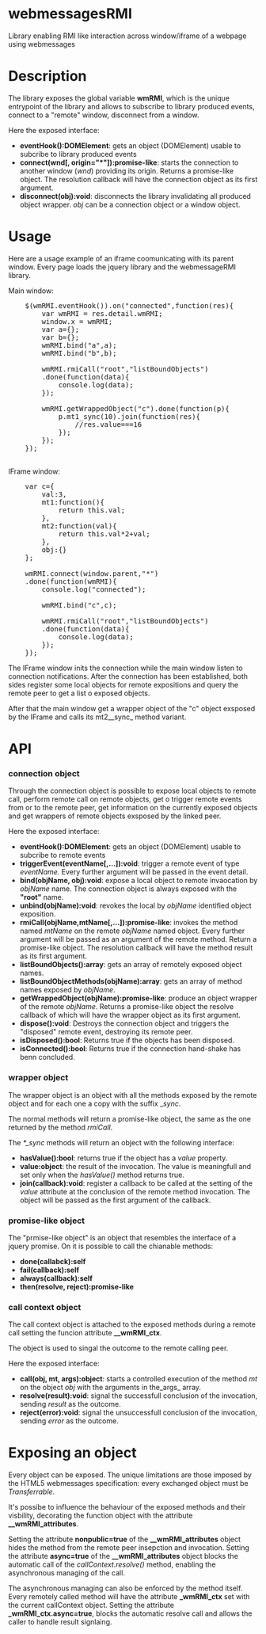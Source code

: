 # webmessagesRMI
Library enabling RMI like interaction across window/iframe of a webpage using webmessages

# Description

The library exposes the global variable **wmRMI**, which is the unique entrypoint of the library and allows to subscribe to library produced events, connect to a "remote" window, disconnect from a window.

Here the exposed interface:

- **eventHook():DOMElement**: gets an object (DOMElement) usable to subcribe to library produced events
- **connect(wnd[, origin="\*"]):promise-like**: starts the connection to another window (_wnd_) providing its origin. Returns a promise-like object. The resolution callback will have the connection object as its first argument.
- **disconnect(obj):void**: disconnects the library invalidating all produced object wrapper. _obj_ can be a connection object or a window object.

# Usage

Here are a usage example of an iframe coomunicating with its parent window.
Every page loads the jquery library and the webmessageRMI library.

Main window:
<pre>
	$(wmRMI.eventHook()).on("connected",function(res){
		var wmRMI = res.detail.wmRMI;
		window.x = wmRMI;
		var a={};
		var b={};
		wmRMI.bind("a",a);
		wmRMI.bind("b",b);
		
		wmRMI.rmiCall("root","listBoundObjects")
		.done(function(data){
			console.log(data);
		});

		wmRMI.getWrappedObject("c").done(function(p){
			p.mt1_sync(10).join(function(res){
				//res.value===16
			});
		});
	});

</pre>

IFrame window:
<pre>
	var c={
		val:3,
		mt1:function(){
			return this.val;
		},
		mt2:function(val){
			return this.val*2+val;
		},
		obj:{}
	};
	
	wmRMI.connect(window.parent,"*")
	.done(function(wmRMI){
		console.log("connected");
		
		wmRMI.bind("c",c);
		
		wmRMI.rmiCall("root","listBoundObjects")
		.done(function(data){
			console.log(data);
		});
	});
</pre>

The IFrame window inits the connection while the main window listen to connection notifications.
After the connection has been established, both sides register some local objects for remote expositions and query the remote peer to get a list o exposed objects.

After that the main window get a wrapper object of the "c" object exsposed by the IFrame and calls its mt2_\_sync_ method variant.

# API

### connection object

Through the connection object is possible to expose local objects to remote call, perform remote call on remote objects, get o trigger remote events from or to the remote peer, get information on the currently exposed objects and get wrappers of remote objects exsposed by the linked peer.

Here the exposed interface:

- **eventHook():DOMElement**: gets an object (DOMElement) usable to subcribe to remote events
- **triggerEvent(eventName[,...]):void**: trigger a remote event of type _eventName_. Every further argument will be passed in the event detail.
- **bind(objName, obj):void**: expose a local object to remote invaocation by _objName_ name. The connection object is always exposed with the **"root"** name.
- **unbind(objName):void**: revokes the local by _objName_ identified object exposition. 
- **rmiCall(objName,mtName[,...]):promise-like**: invokes the method named _mtName_ on the remote _objName_ named object. Every further argument will be passed as an argument of the remote method. Return a promise-like object. The resolution callback will have the method result as its first argument. 
- **listBoundObjects():array**: gets an array of remotely exposed object names.
- **listBoundObjectMethods(objName):array**: gets an array of method names exposed by _objName_.
- **getWrappedObject(objName):promise-like**: produce an object wrapper of the remote _objName_. Returns a promise-like object the resolve callback of which will have the wrapper object as its first argument.
- **dispose():void**: Destroys the connection object and triggers the "disposed" remote event, destroying its remote peer.
- **isDisposed():bool**: Returns true if the objects has been disposed.
- **isConnected():bool**: Returns true if the connection hand-shake has benn concluded.

### wrapper object

The wrapper object is an object with all the methods exposed by the remote object and for each one a copy with the suffix __sync_.

The normal methods will return a promise-like object, the same as the one returned by the method _rmiCall_.

The _\*\_sync_ methods will return an object with the following interface:
- **hasValue():bool**: returns true if the object has a _value_ property.
- **value:object**: the result of the invocation. The value is meaningfull and set only when the _hasValue()_ method returns true.
- **join(callback):void**: register a callback to be called at the setting of the _value_ attribute at the conclusion of the remote method invocation. The object will be passed as the first argument of the callback.

### promise-like object

The "prmise-like object" is an object that resembles the interface of a jquery promise. On it is possible to call the chianable methods:

- **done(callabck):self**
- **fail(callback):self**
- **always(callback):self**
- **then(resolve, reject):promise-like**

### call context object

The call context object is attached to the exposed methods during a remote call setting the funcion attribute **\_\_wmRMI_ctx**.

The object is used to singal the outcome to the remote calling peer.

Here the exposed interface:

- **call(obj, mt, args):object**: starts a controlled execution of the method _mt_ on the object _obj_ with the arguments in the_args_ array.
- **resolve(result):void**: signal the successfull conclusion of the invocation, sending _result_ as the outcome.
- **reject(error):void**: signal the unsuccessfull conclusion of the invocation, sending _error_ as the outcome.

# Exposing an object

Every object can be exposed. The unique limitations are those imposed by the HTML5 webmessages specification: every exchanged object must be _Transferrable_.

It's possibe to influence the behaviour of the exposed methods and their visbility, decorating the function object with the attribute **\_\_wmRMI_attributes**.

Setting the attribute **nonpublic=true** of the **\_\_wmRMI_attributes** object hides the method from the remote peer insepction and invocation.
Setting the attribute **async=true** of the **\_\_wmRMI_attributes** object blocks the automatic call of the _callContext.resolve()_ method, enabling the asynchronous managing of the call.

The asynchronous managing can also be enforced by the method itself. Every remotely called method will have the attribute **\_wmRMI_ctx** set with the current callContext object. Setting the attribute **\_wmRMI_ctx.async=true**, blocks the automatic resolve call and allows the caller to handle result signlaing.